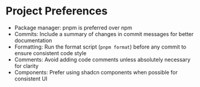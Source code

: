 # Project Preferences

- Package manager: pnpm is preferred over npm
- Commits: Include a summary of changes in commit messages for better
  documentation
- Formatting: Run the format script (`pnpm format`) before any commit to ensure
  consistent code style
- Comments: Avoid adding code comments unless absolutely necessary for clarity
- Components: Prefer using shadcn components when possible for consistent UI
